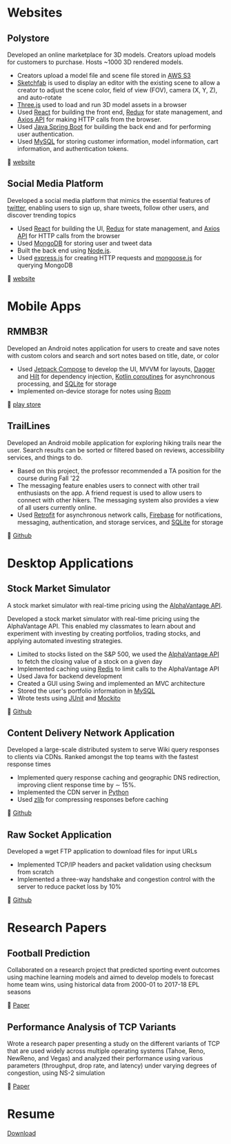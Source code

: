 # Websites
## Polystore
Developed an online marketplace for 3D models. Creators upload models for customers to purchase. Hosts ~1000 3D rendered models.
- Creators upload a model file and scene file stored in [AWS S3](https://aws.amazon.com/s3/)
- [Sketchfab](https://sketchfab.com/) is used to display an editor with the existing scene to allow a creator to adjust the scene color, field of view (FOV), camera (X, Y, Z), and auto-rotate
- [Three.js](https://threejs.org/) used to load and run 3D model assets in a browser
- Used [React](https://react.dev/) for building the front end, [Redux](https://redux.js.org/) for state management, and [Axios API](https://axios-http.com/) for making HTTP calls from the browser.
- Used [Java Spring Boot](https://spring.io/projects/spring-boot) for building the back end and for performing user authentication.
- Used [MySQL](https://www.mysql.com/) for storing customer information, model information, cart information, and authentication tokens.

:link: [website](https://production--beamish-douhua-4abb1a.netlify.app/)

## Social Media Platform
Developed a social media platform that mimics the essential features of [twitter](https://twitter.com/), enabling users to sign up, share tweets, follow other users, and discover trending topics
- Used [React](https://react.dev/) for building the UI, [Redux](https://redux.js.org/) for state management, and [Axios API](https://axios-http.com/) for HTTP calls from the browser
- Used [MongoDB](https://www.mongodb.com/) for storing user and tweet data
- Built the back end using [Node.js](https://nodejs.org/en/about).
- Used [express.js](https://expressjs.com/) for creating HTTP requests and [mongoose.js](https://mongoosejs.com/) for querying MongoDB

:link: [website](https://a9--fabulous-dasik-7e58a1.netlify.app/tuiter/)

# Mobile Apps
## RMMB3R
Developed an Android notes application for users to create and save notes with custom colors and search and sort notes based on title, date, or color

- Used [Jetpack Compose](https://developer.android.com/jetpack/compose) to develop the UI, MVVM for layouts, [Dagger](https://dagger.dev/) and [Hilt](https://developer.android.com/training/dependency-injection/hilt-android) for dependency injection, [Kotlin coroutines](https://kotlinlang.org/docs/coroutines-overview.html) for asynchronous processing, and [SQLite](https://www.sqlite.org/index.html) for storage
- Implemented on-device storage for notes using [Room](https://developer.android.com/training/data-storage/room)

:link: [play store](https://play.google.com/store/apps/details?id=com.pratiksymz.note_app)

## TrailLines
Developed an Android mobile application for exploring hiking trails near the user. Search results can be sorted or filtered based on reviews, accessibility services, and things to do.

- Based on this project, the professor recommended a TA position for the course during Fall '22
- The messaging feature enables users to connect with other trail enthusiasts on the app. A friend request is used to allow users to connect with other hikers. The messaging system also provides a view of all users currently online.
- Used [Retrofit](https://square.github.io/retrofit/) for asynchronous network calls, [Firebase](https://firebase.google.com/) for notifications, messaging, authentication, and storage services, and [SQLite](https://www.sqlite.org/index.html) for storage

:link: [Github](https://github.com/PratikSymz/TrailLines)

# Desktop Applications
## Stock Market Simulator
A stock market simulator with real-time pricing using the [AlphaVantage API](https://www.alphavantage.co/documentation/).

Developed a stock market simulator with real-time pricing using the AlphaVantage API. This enabled my classmates to learn about and experiment with investing by creating portfolios, trading stocks, and applying automated investing strategies.

- Limited to stocks listed on the S&P 500, we used the [AlphaVantage API](https://www.alphavantage.co/documentation/) to fetch the closing value of a stock on a given day
- Implemented caching using [Redis](https://redis.io/) to limit calls to the AlphaVantage API
- Used Java for backend development
- Created a GUI using Swing and implemented an MVC architecture
- Stored the user's portfolio information in [MySQL](https://www.mysql.com/)
- Wrote tests using [JUnit](https://junit.org/junit5/) and [Mockito](https://site.mockito.org/)

:link: [Github](https://github.com/PratikSymz/Stock-Market_Simulator)

## Content Delivery Network Application
Developed a large-scale distributed system to serve Wiki query responses to clients via CDNs. Ranked amongst the top teams with the fastest response times

- Implemented query response caching and geographic DNS redirection, improving client response time by ∼ 15%.
- Implemented the CDN server in [Python](https://www.python.org/)
- Used [zlib](https://www.zlib.net/) for compressing responses before caching

:link: [Github](https://github.com/PratikSymz/CS5700_Project5)

## Raw Socket Application
Developed a wget FTP application to download files for input URLs

- Implemented TCP/IP headers and packet validation using checksum from scratch
- Implemented a three-way handshake and congestion control with the server to reduce packet loss by 10%

:link: [Github](https://github.com/PratikSymz/CS5700_Project4)

# Research Papers
## Football Prediction
Collaborated on a research project that predicted sporting event outcomes using machine learning models and aimed to develop models to forecast home team wins, using historical data from 2000-01 to 2017-18 EPL seasons

:link: [Paper](https://bit.ly/football-prediction-epl)

## Performance Analysis of TCP Variants
Wrote a research paper presenting a study on the different variants of TCP that are used widely across multiple operating systems (Tahoe, Reno, NewReno, and Vegas) and analyzed their performance using various parameters (throughput, drop rate, and latency) under varying degrees of congestion, using NS-2 simulation

:link: [Paper](https://bit.ly/tcp-analysis)

# Resume
[Download](https://github.com/PratikSymz/PratikSymz/files/13151632/Pratik.Budhiraja.-.Resume.pdf)

